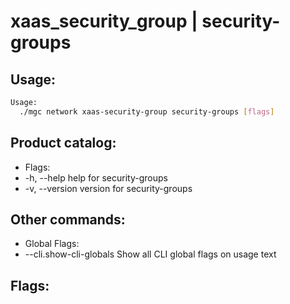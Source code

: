 # xaas_security_group | security-groups

## Usage:
```bash
Usage:
  ./mgc network xaas-security-group security-groups [flags]
```

## Product catalog:
- Flags:
- -h, --help      help for security-groups
- -v, --version   version for security-groups

## Other commands:
- Global Flags:
- --cli.show-cli-globals   Show all CLI global flags on usage text

## Flags:
```bash

```

